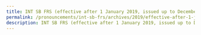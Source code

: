 ```yaml
---
title: INT SB FRS (effective after 1 January 2019, issued up to December 2019)
permalink: /pronouncements/int-sb-frs/archives/2019/effective-after-1-january-2019-issued-up-to-december-2019/
description: INT SB FRS (effective after 1 January 2019, issued up to December 2019)
---
```



